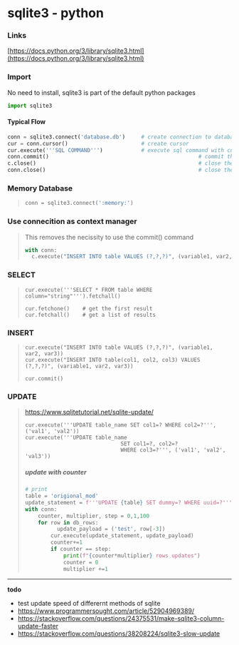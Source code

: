 # sqlite3 - python

### Links

[https://docs.python.org/3/library/sqlite3.html](https://docs.python.org/3/library/sqlite3.html)



### Import

No need to install, sqlite3 is part of the default python packages

```python
import sqlite3
```



#### Typical Flow 

```python
conn = sqlite3.connect('database.db')     # create connection to database
cur = conn.cursor()                       # create cursor
cur.execute('''SQL COMMAND''')            # execute sql command with cursor
conn.commit()          										# commit the changes
c.close()          										    # close the cursor
conn.close()          										# close the connection
```



### Memory Database

> ```python
> conn = sqlite3.connect(':memory:') 
> ```
>

### Use connecition as context manager

> This removes the necissity to use the commit() command
>
> ```python
> with conn:
>   c.execute("INSERT INTO table VALUES (?,?,?)", (variable1, var2, var3)) 
> ```
>

### SELECT

> ```sqlite
> cur.execute('''SELECT * FROM table WHERE column="string"''').fetchall()
> 
> cur.fetchone()    # get the first result
> cur.fetchall()    # get a list of results
> ```

### INSERT

> ```sqlite
> cur.execute("INSERT INTO table VALUES (?,?,?)", (variable1, var2, var3)) 
> cur.execute("INSERT INTO table(col1, col2, col3) VALUES (?,?,?)", (variable1, var2, var3)) 
> 
> cur.commit()
> ```

### UPDATE

> https://www.sqlitetutorial.net/sqlite-update/
>
> ```sqlite
> cur.execute('''UPDATE table_name SET col1=? WHERE col2=?''', ('val1', 'val2'))
> cur.execute('''UPDATE table_name 
> 								SET col1=?, col2=? 
> 								WHERE col3=?''', ('val1', 'val2', 'val3'))
> ```
>
> ##### update with counter
>
> ```python
> # print 
> table = 'origional_mod'
> update_statement = f'''UPDATE {table} SET dummy=? WHERE uuid=?'''
> with conn:
>     counter, multiplier, step = 0,1,100
>     for row in db_rows:
>       	update_payload = ('test', row[-3])
>         cur.execute(update_statement, update_payload)
>         counter+=1
>         if counter == step:
>             print(f"{counter*multiplier} rows updates")
>             counter = 0
>             multiplier +=1
> ```
>



---



**todo**

- test update speed of differernt methods of sqlite
- https://www.programmersought.com/article/52904969389/
- https://stackoverflow.com/questions/24375531/make-sqlite3-column-update-faster
- https://stackoverflow.com/questions/38208224/sqlite3-slow-update
